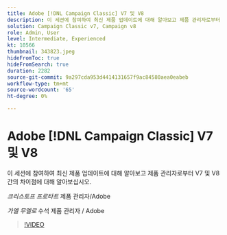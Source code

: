 ```yaml
---
title: Adobe [!DNL Campaign Classic] V7 및 V8
description: 이 세션에 참여하여 최신 제품 업데이트에 대해 알아보고 제품 관리자로부터 V7 및 V8 간의 차이점에 대해 알아보십시오.
solution: Campaign Classic v7, Campaign v8
role: Admin, User
level: Intermediate, Experienced
kt: 10566
thumbnail: 343823.jpeg
hideFromToc: true
hideFromSearch: true
duration: 2282
source-git-commit: 9a297cda953d4414131657f9ac84580aea0eabeb
workflow-type: tm+mt
source-wordcount: '65'
ht-degree: 0%

---
```


# Adobe [!DNL Campaign Classic] V7 및 V8

이 세션에 참여하여 최신 제품 업데이트에 대해 알아보고 제품 관리자로부터 V7 및 V8 간의 차이점에 대해 알아보십시오.

*크리스토프 프로타트* 제품 관리자/Adobe

*가엘 무엘로* 수석 제품 관리자 / Adobe

>[!VIDEO](https://video.tv.adobe.com/v/343823/?quality=12&learn=on)
